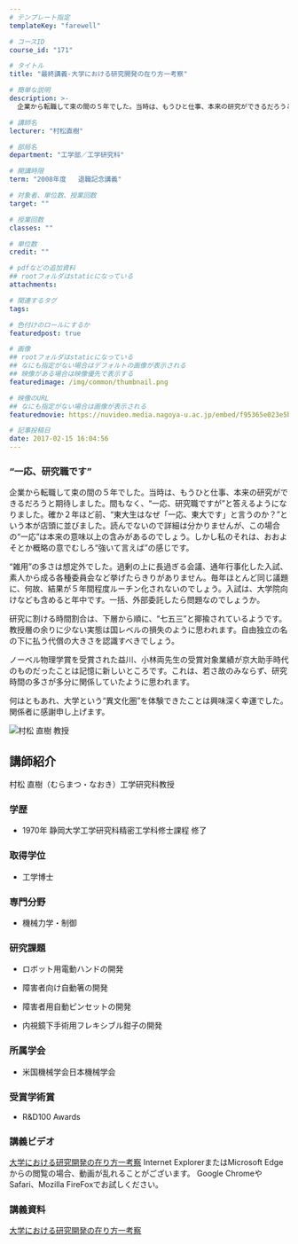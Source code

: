 ```yaml
---
# テンプレート指定
templateKey: "farewell"

# コースID
course_id: "171"

# タイトル
title: "最終講義-大学における研究開発の在り方一考察"

# 簡単な説明
description: >-
  企業から転職して束の間の５年でした。当時は、もうひと仕事、本来の研究ができるだろうと期待しました。間もなく、“一応、研究職ですが”と答えるようになりました。確か２年ほど前、“東大生はなぜ「一応...

# 講師名
lecturer: "村松直樹"

# 部局名
department: "工学部／工学研究科"

# 開講時限
term: "2008年度	退職記念講義"

# 対象者、単位数、授業回数
target: ""

# 授業回数
classes: ""

# 単位数
credit: ""

# pdfなどの追加資料
## rootフォルダはstaticになっている
attachments: 

# 関連するタグ
tags:

# 色付けのロールにするか
featuredpost: true

# 画像
## rootフォルダはstaticになっている
## なにも指定がない場合はデフォルトの画像が表示される
## 映像がある場合は映像優先で表示する
featuredimage: /img/common/thumbnail.png

# 映像のURL
## なにも指定がない場合は画像が表示される
featuredmovie: https://nuvideo.media.nagoya-u.ac.jp/embed/f95365e023e5b5967ac0dc389e6e31b46fa3404c

# 記事投稿日
date: 2017-02-15 16:04:56
---
```


### “一応、研究職です”


企業から転職して束の間の５年でした。当時は、もうひと仕事、本来の研究ができるだろうと期待しました。間もなく、“一応、研究職ですが”と答えるようになりました。確か２年ほど前、“東大生はなぜ「一応、東大です」と言うのか？”という本が店頭に並びました。読んでないので詳細は分かりませんが、この場合の“一応”は本来の意味以上の含みがあるのでしょう。しかし私のそれは、おおよそとか概略の意でむしろ“強いて言えば”の感じです。

“雑用”の多さは想定外でした。過剰の上に長過ぎる会議、通年行事化した入試、素人から成る各種委員会など挙げたらきりがありません。毎年ほとんど同じ議題に、何故、結果が５年間程度ルーチン化されないのでしょう。入試は、大学院向けなども含めると年中です。一括、外部委託したら問題なのでしょうか。

研究に割ける時間割合は、下層から順に、“七五三”と揶揄されているようです。教授層の余りに少ない実態は国レベルの損失のように思われます。自由独立の名の下に払う代償の大きさを認識すべきでしょう。

ノーベル物理学賞を受賞された益川、小林両先生の受賞対象業績が京大助手時代のものだったことは記憶に新しいところです。これは、若さ故のみならず、研究時間の多さが多分に関係していたように思われます。

何はともあれ、大学という“異文化圏”を体験できたことは興味深く幸運でした。関係者に感謝申し上げます。


![村松 直樹 教授](/files/171/s_muramatsu_face.jpg) 

## 講師紹介


村松 直樹（むらまつ・なおき）工学研究科教授


### 学歴



* 1970年 静岡大学工学研究科精密工学科修士課程 修了


### 取得学位



* 工学博士


### 専門分野



* 機械力学・制御


### 研究課題



* ロボット用電動ハンドの開発

* 障害者向け自動箸の開発

* 障害者用自動ピンセットの開発

* 内視鏡下手術用フレキシブル鉗子の開発


### 所属学会



* 米国機械学会日本機械学会


### 受賞学術賞



* R&D100 Awards


### 講義ビデオ


[大学における研究開発の在り方一考察](https://nuvideo.media.nagoya-u.ac.jp/embed/1d43bc0ee04a2c1d0a46b832d848c3575b61f4fe)
Internet ExplorerまたはMicrosoft Edgeからの閲覧の場合、動画が乱れることがございます。
Google ChromeやSafari、Mozilla FireFoxでお試しください。


### 講義資料


[大学における研究開発の在り方一考察](/files/171/farewell_muramatsu.pdf) 
